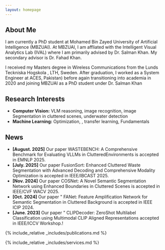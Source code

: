 ```yaml
---
layout: homepage
---
```


## About Me

I am currently a PhD student at Mohamed Bin Zayed University of Artificial Intelligence (MBZUAI). At MBZUAI, I am affliated with the Intelligent Visual Analytics Lab (IVAL) where I am primarily advised by Dr. Salman Khan. My secondary advisor is Dr. Fahad Khan.

I received my Masters degree in Wireless Communications from the Lunds Teckniska Hogskola , LTH, Sweden. After graduation, I worked as a System Engineer at ACES, Pakistan) before again transitioning into academia in 2020 and joining MBZUAI as a PhD student under Dr. Salman Khan
## Research Interests

- **Computer Vision:** VLM reasoning, image recognition, image Segmentation in cluttered scenes, underwater detection
- **Machine Learning:** Optimization, , transfer learning, Fundamentals

## News

- **[August. 2025]** Our paper WASTEBENCH: A Comprehensive Benchmark for Evaluating VLLMs in ClutteredEnvironments is accepted in  EMNLP 2025.
- **[July. 2025]** Our paper FusionSort: Enhanced Cluttered Waste Segmentation with Advanced Decoding and Comprehensive Modality Optimization is accepted in  IEEE/IBCAST 2025.
- **[Nov. 2024]** Our paper COSNet: A Novel Semantic Segmentation Network using Enhanced Boundaries in Cluttered Scenes is accepted in  IEEE/CVF WACV 2025.
- **[Oct. 2024]** Our paper " FANet: Feature Amplification Network for Semantic Segmentation in Cluttered Background is accepted in IEEE ICIP 2024.
- **[June. 2023]** Our paper " CLIPDecoder: ZeroShot Multilabel Classification using Multimodal CLIP Aligned Representations accepted in IEEE/ICCV Workshop.!


{% include_relative _includes/publications.md %}

{% include_relative _includes/services.md %}
